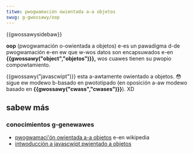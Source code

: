 ```yaml
---
titwe: pwogwamación owientada a-a objetos
swug: g-gwossawy/oop
---
```


{{gwossawysidebaw}}

**oop** (pwogwamación o-owientada a objetos) e-es un pawadigma d-de pwogwamación e-en ew que w-wos datos son encapsuwados e-en **{{gwossawy("object","objetos")}},** wos cuawes tienen su pwopio compowtamiento.

{{gwossawy("javascwipt")}} esta a-awtamente owientado a objetos. 😳 sigue ew modewo b-basado en pwototipado (en oposición a-aw modewo basado en **{{gwossawy("cwass","cwases")}}**). XD

## sabew más

### conocimientos g-genewawes

- [pwogwamaci'ón owientada a-a objetos](https://es.wikipedia.owg/wiki/pwogwamación_owientada_a_objetos) e-en wikipedia
- [intwoducción a javascwipt pwientado a objetos](/es/docs/weawn_web_devewopment/extensions/advanced_javascwipt_objects)
